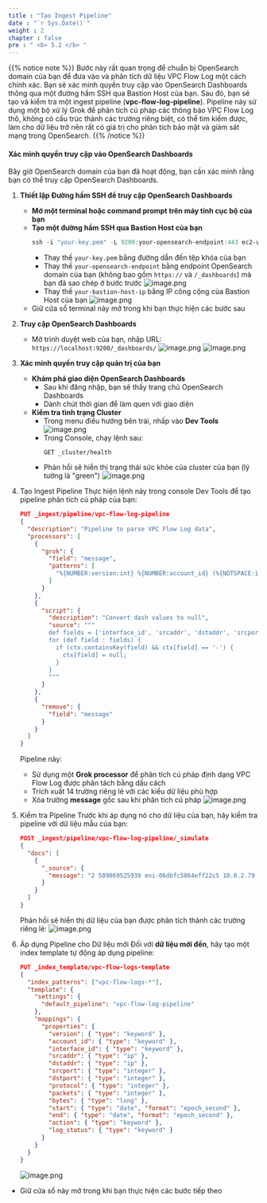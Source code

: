 ```yaml
---
title : "Tạo Ingest Pipeline"
date : "`r Sys.Date()`"
weight : 2
chapter : false
pre : " <b> 5.2 </b> "
---
```


{{% notice note %}}
Bước này rất quan trọng để chuẩn bị OpenSearch domain của bạn để đưa vào và phân tích dữ liệu VPC Flow Log một cách chính xác. Bạn sẽ xác minh quyền truy cập vào OpenSearch Dashboards thông qua một đường hầm SSH qua Bastion Host của bạn. Sau đó, bạn sẽ tạo và kiểm tra một ingest pipeline (**vpc-flow-log-pipeline**). Pipeline này sử dụng một bộ xử lý Grok để phân tích cú pháp các thông báo VPC Flow Log thô, không có cấu trúc thành các trường riêng biệt, có thể tìm kiếm được, làm cho dữ liệu trở nên rất có giá trị cho phân tích bảo mật và giám sát mạng trong OpenSearch.
{{% /notice %}}

#### Xác minh quyền truy cập vào OpenSearch Dashboards
Bây giờ OpenSearch domain của bạn đã hoạt động, bạn cần xác minh rằng bạn có thể truy cập OpenSearch Dashboards.
1. **Thiết lập Đường hầm SSH để truy cập OpenSearch Dashboards**
    - **Mở một terminal hoặc command prompt trên máy tính cục bộ của bạn**
    - **Tạo một đường hầm SSH qua Bastion Host của bạn**
        ```powershell
        ssh -i "your-key.pem" -L 9200:your-opensearch-endpoint:443 ec2-user@your-bastion-host-ip
        ```
        - Thay thế `your-key.pem` bằng đường dẫn đến tệp khóa của bạn
        - Thay thế `your-opensearch-endpoint` bằng endpoint OpenSearch domain của bạn (không bao gồm `https://` và `/_dashboards`) mà bạn đã sao chép ở bước trước
        ![image.png](image.png)
        - Thay thế `your-bastion-host-ip` bằng IP công cộng của Bastion Host của bạn
        ![image.png](image%201.png)
    - Giữ cửa sổ terminal này mở trong khi bạn thực hiện các bước sau

2. **Truy cập OpenSearch Dashboards**
    - Mở trình duyệt web của bạn, nhập URL: `https://localhost:9200/_dashboards/`
    ![image.png](image%202.png)
    ![image.png](image%203.png)
3. **Xác minh quyền truy cập quản trị của bạn**
    - **Khám phá giao diện OpenSearch Dashboards**
        - Sau khi đăng nhập, bạn sẽ thấy trang chủ OpenSearch Dashboards
        - Dành chút thời gian để làm quen với giao diện
    - **Kiểm tra tình trạng Cluster**
        - Trong menu điều hướng bên trái, nhấp vào **Dev Tools**
        ![image.png](image%204.png)
        - Trong Console, chạy lệnh sau:
            ```
            GET _cluster/health
            ```
        - Phản hồi sẽ hiển thị trạng thái sức khỏe của cluster của bạn (lý tưởng là "green")
        ![image.png](image%205.png)
4. Tạo Ingest Pipeline
    Thực hiện lệnh này trong console Dev Tools để tạo pipeline phân tích cú pháp của bạn:
    ```json
    PUT _ingest/pipeline/vpc-flow-log-pipeline
    {
      "description": "Pipeline to parse VPC Flow Log data",
      "processors": [
        {
          "grok": {
            "field": "message",
            "patterns": [
              "%{NUMBER:version:int} %{NUMBER:account_id} (%{NOTSPACE:interface_id}|-) (%{IP:srcaddr}|-) (%{IP:dstaddr}|-) (%{NUMBER:srcport:int}|-) (%{NUMBER:dstport:int}|-) (%{NUMBER:protocol:int}|-) (%{NUMBER:packets:int}|-) (%{NUMBER:bytes:long}|-) (%{NUMBER:start:long}|-) (%{NUMBER:end:long}|-) (%{WORD:action}|-) (%{WORD:log_status}|-)"
            ]
          }
        },
        {
          "script": {
            "description": "Convert dash values to null",
            "source": """
            def fields = ['interface_id', 'srcaddr', 'dstaddr', 'srcport', 'dstport', 'protocol', 'packets', 'bytes', 'start', 'end', 'action', 'log_status'];
            for (def field : fields) {
              if (ctx.containsKey(field) && ctx[field] == '-') {
                ctx[field] = null;
              }
            }
            """
          }
        },
        {
          "remove": {
            "field": "message"
          }
        }
      ]
    }
    ```
    Pipeline này:
    - Sử dụng một **Grok processor** để phân tích cú pháp định dạng VPC Flow Log được phân tách bằng dấu cách
    - Trích xuất 14 trường riêng lẻ với các kiểu dữ liệu phù hợp
    - Xóa trường **message** gốc sau khi phân tích cú pháp
    ![image.png](image%206.png)
5. Kiểm tra Pipeline
    Trước khi áp dụng nó cho dữ liệu của bạn, hãy kiểm tra pipeline với dữ liệu mẫu của bạn:
    ```json
    POST _ingest/pipeline/vpc-flow-log-pipeline/_simulate
    {
      "docs": [
        {
          "_source": {
            "message": "2 509069525939 eni-06dbfc5864eff22c5 10.0.2.79 10.0.2.216 443 56618 6 4 4734 1753442090 1753442117 ACCEPT OK"
          }
        }
      ]
    }
    ```
    Phản hồi sẽ hiển thị dữ liệu của bạn được phân tích thành các trường riêng lẻ:
    ![image.png](image%207.png)
6. Áp dụng Pipeline cho Dữ liệu mới
    Đối với **dữ liệu mới đến**, hãy tạo một index template tự động áp dụng pipeline:
    ```json
    PUT _index_template/vpc-flow-logs-template
    {
      "index_patterns": ["vpc-flow-logs-*"],
      "template": {
        "settings": {
          "default_pipeline": "vpc-flow-log-pipeline"
        },
        "mappings": {
          "properties": {
            "version": { "type": "keyword" },
            "account_id": { "type": "keyword" },
            "interface_id": { "type": "keyword" },
            "srcaddr": { "type": "ip" },
            "dstaddr": { "type": "ip" },
            "srcport": { "type": "integer" },
            "dstport": { "type": "integer" },
            "protocol": { "type": "integer" },
            "packets": { "type": "integer" },
            "bytes": { "type": "long" },
            "start": { "type": "date", "format": "epoch_second" },
            "end": { "type": "date", "format": "epoch_second" },
            "action": { "type": "keyword" },
            "log_status": { "type": "keyword" }
          }
        }
      }
    }
    ```
    ![image.png](image%208.png)
- Giữ cửa sổ này mở trong khi bạn thực hiện các bước tiếp theo
